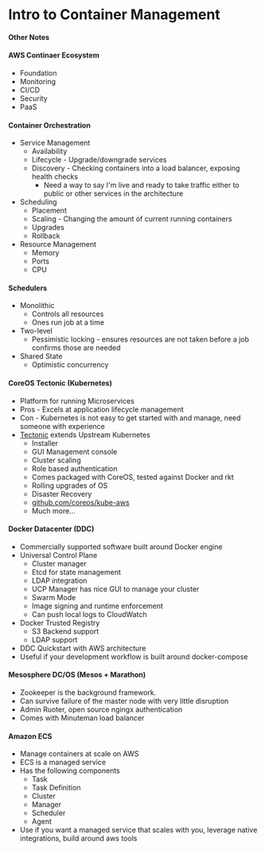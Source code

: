 Intro to Container Management
=============================

#### Other Notes

#### AWS Continaer Ecosystem
* Foundation
* Monitoring
* CI/CD
* Security
* PaaS

#### Container Orchestration
* Service Management
	* Availability
	* Lifecycle - Upgrade/downgrade services 
	* Discovery - Checking containers into a load balancer, exposing health checks
		* Need a way to say I'm live and ready to take traffic either to public or other services in the architecture
* Scheduling
	* Placement
	* Scaling - Changing the amount of current running containers
	* Upgrades
	* Rollback
* Resource Management
	* Memory
	* Ports
	* CPU

#### Schedulers
* Monolithic
	* Controls all resources
	* Ones run job at a time
* Two-level
	* Pessimistic locking - ensures resources are not taken before a job confirms those are needed
* Shared State
	* Optimistic concurrency
	
#### CoreOS Tectonic (Kubernetes)
* Platform for running Microservices
* Pros - Excels at application lifecycle management
* Con - Kubernetes is not easy to get started with and manage, need someone with experience
* [Tectonic](https://tectonic.com) extends Upstream Kubernetes
	* Installer
	* GUI Management console
	* Cluster scaling
	* Role based authentication
	* Comes packaged with CoreOS, tested against Docker and rkt
	* Rolling upgrades of OS
	* Disaster Recovery
	* [github.com/coreos/kube-aws](https://github.com/coreos/kube-aws)
	* Much more...
	
#### Docker Datacenter (DDC)
* Commercially supported software built around Docker engine
* Universal Control Plane
	* Cluster manager
	* Etcd for state management
	* LDAP integration
	* UCP Manager has nice GUI to manage your cluster
	* Swarm Mode
	* Image signing and runtime enforcement
	* Can push local logs to CloudWatch
* Docker Trusted Registry
	* S3 Backend support	
	* LDAP support
* DDC Quickstart with AWS architecture
* Useful if your development workflow is built around docker-compose

#### Mesosphere DC/OS (Mesos + Marathon)
* Zookeeper is the background framework.
* Can survive failure of the master node with very little disruption
* Admin Ruoter, open source ngingx authentication
* Comes with Minuteman load balancer

#### Amazon ECS
* Manage containers at scale on AWS
* ECS is a managed service
* Has the following components
	* Task
	* Task Definition
	* Cluster
	* Manager
	* Scheduler
	* Agent
* Use if you want a managed service that scales with you, leverage native integrations, build around aws tools